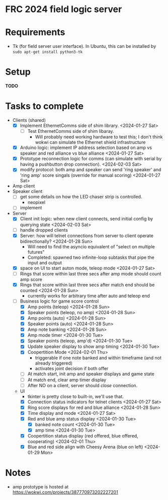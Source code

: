 # FRC 2024 field logic server

# Requirements
* Tk (for field server user interface). In Ubuntu, this can be installed by
  `sudo apt-get install python3-tk`

# Setup
**TODO**

# Tasks to complete
* Clients (shared)
  * [X] Implement EthernetComms side of shim library. <2024-01-27 Sat>
    * [ ] Test EthernetComms side of shim libaray.
      - Will probably need working hardware to test this; I don't think wokwi can simulate the Ethernet shield infrastructure
  * [X] Arduino logic: implement IP address selection based on amp vs speaker and red alliance vs blue alliance <2024-01-27 Sat>
  * [X] Prototype reconnection logic for comms (can simulate with serial by having a pushbutton drop connection). <2024-02-03 Sat>
  * [X] modify protocol: both amp and speaker can send 'ring speaker' and 'ring amp' score singals (override for manual scoring) <2024-01-27 Sat>
* Amp client
* Speaker client
  * [ ] get some details on how the LED chaser strip is controlled.
	- neopixel
  * [ ] implement
* Server
  * [X] Client init logic: when new client connects, send initial config by querying state <2024-02-03 Sat>
  * [ ] handle dropped clients
  * [X] Server: how will telnet connections from server to client operate bidirectionally? <2024-01-28 Sun>
    - Will need to find the asyncio equivalent of "select on multiple futures"
    - Completed: spawned two infinite-loop subtasks that pipe the input and output
  * [X] space on UI to start auton mode, teleop mode <2024-01-27 Sat>
  * [ ] Rings that score within last three secs after amp mode should count amp score
  * [X] Rings that score within last three secs after match end should be counted <2024-01-28 Sun>
	- currently works for arbitrary time after auto and teleop end
  * [ ] Business logic for game score control
	* [X] Amp points (teleop) <2024-01-28 Sun>
    * [X] Speaker points (teleop, no amp) <2024-01-28 Sun>
    * [X] Amp points (auto) <2024-01-28 Sun>
    * [X] Speaker points (auto) <2024-01-28 Sun>
    * [X] Amp note banking <2024-01-28 Sun>
    * [X] Amp mode timer <2024-01-30 Tue>
    * [X] Speaker points (teleop, amp'd) <2024-01-30 Tue>
	* [X] Update speaker display to show amp timing <2024-01-30 Tue>
	* [X] Coopertition Mode <2024-02-01 Thu>
	  - triggerable if one note banked and within timeframe (and not already triggered)
	  - activates joint decision if both offer
	* [ ] At match start, init amp and speaker displays and game state
	* [ ] At match end, clear amp timer display
	* [ ] After NO on a client, server should *close* connection.
  * UI
    - tkinter is pretty close to built-in, we'll use that.
    * [X] Connection status indicators for telnet clients <2024-01-27 Sat>
    * [X] Ring score displays for red and blue alliance <2024-01-28 Sun>
    * [X] Time display and mode <2024-01-27 Sat>
	* [X] Red and blue amp status display <2024-01-30 Tue>
	  * [X] banked note count <2024-01-30 Tue>
	  * [X] amp time <2024-01-30 Tue>
	* [X] Coopertition status display (red offered, blue offered, cooperating) <2024-02-01 Thu>
	* [X] Blue and red side align with Cheesy Arena (blue on left) <2024-01-29 Mon>

# Notes
- amp prototype is hosted at https://wokwi.com/projects/387770973202227201
